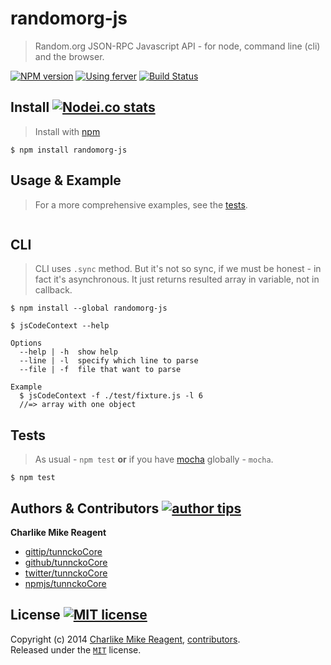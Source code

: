 # randomorg-js
> Random.org JSON-RPC Javascript API - for node, command line (cli) and the browser.

[![NPM version][npmjs-shields]][npmjs-url]
[![Using ferver][ferver-img]][ferver-url]
[![Build Status][travis-img]][travis-url]


## Install [![Nodei.co stats][npmjs-install]][npmjs-url] 
> Install with [npm](https://npmjs.org)

```
$ npm install randomorg-js
```


## Usage & Example
> For a more comprehensive examples, see the [tests](./test/index.js).

```js


```


## CLI
> CLI uses `.sync` method. But it's not so sync, if we must be honest - in fact it's asynchronous. It just returns resulted array in variable, not in callback.

```
$ npm install --global randomorg-js
```
```
$ jsCodeContext --help

Options
  --help | -h  show help
  --line | -l  specify which line to parse
  --file | -f  file that want to parse

Example
  $ jsCodeContext -f ./test/fixture.js -l 6
  //=> array with one object
```


## Tests
> As usual - `npm test` **or** if you have [mocha][mocha-url] globally - `mocha`.

```
$ npm test
```


## Authors & Contributors [![author tips][author-gittip-img]][author-gittip]

**Charlike Mike Reagent**
+ [gittip/tunnckoCore][author-gittip]
+ [github/tunnckoCore][author-github]
+ [twitter/tunnckoCore][author-twitter]
+ [npmjs/tunnckoCore][author-npmjs]


## License [![MIT license][license-img]][license-url]
Copyright (c) 2014 [Charlike Mike Reagent][author-website], [contributors][contrib-url].  
Released under the [`MIT`][license-url] license.


[mocha-url]: https://github.com/visionmedia/mocha

[contrib-url]: https://github.com/tunnckoCore/randomorg-js/graphs/contributors
[npmjs-url]: http://npm.im/randomorg-js
[npmjs-shields]: http://img.shields.io/npm/v/randomorg-js.svg
[npmjs-install]: https://nodei.co/npm/randomorg-js.svg?mini=true

[license-url]: https://github.com/tunnckoCore/randomorg-js/blob/master/license.md
[license-img]: http://img.shields.io/badge/license-MIT-blue.svg

[travis-url]: https://travis-ci.org/tunnckoCore/randomorg-js
[travis-img]: https://travis-ci.org/tunnckoCore/randomorg-js.svg?branch=master

[depstat-url]: https://david-dm.org/tunnckoCore/randomorg-js
[depstat-img]: https://david-dm.org/tunnckoCore/randomorg-js.svg

[author-gittip-img]: http://img.shields.io/gittip/tunnckoCore.svg
[author-gittip]: https://www.gittip.com/tunnckoCore
[author-github]: https://github.com/tunnckoCore
[author-twitter]: https://twitter.com/tunnckoCore
[author-website]: http://www.whistle-bg.tk
[author-npmjs]: https://npmjs.org/~tunnckocore

[ferver-img]: http://img.shields.io/badge/using-ferver-585858.svg
[ferver-url]: https://github.com/jonathanong/ferver
